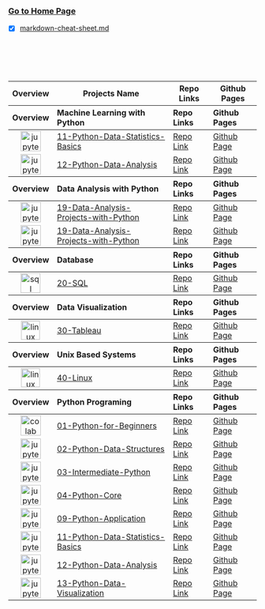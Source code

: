 ### [Go to Home Page](https://github.com/celik-muhammed)

* [x] [markdown-cheat-sheet.md](./markdown-cheat-sheet.md)

<div align="center">
<table align="center">
  <thead><tr><th>Overview</th><th>Projects Name</th><th>Repo Links</th><th>Github Pages</th></tr></thead>  
  
  <thead align="left"><tr><th>Overview</th><th>Machine Learning with Python</th><th>Repo Links</th><th>Github Pages</th></tr></thead>
  </tbody>
    <tr>
      <td align='center'><img src="https://res.cloudinary.com/canonical/image/fetch/f_auto,q_auto,fl_sanitize,w_55,h_64/https://assets.ubuntu.com/v1/8ee86883-jupyter-logo.png" alt="jupyter" height=41></td>
      <td><a href="https://github.com/celik-muhammed/11-Python-Data-Statistics-Basics" target="_blank">11-Python-Data-Statistics-Basics</a></td>
      <td><a href="https://github.com/celik-muhammed/11-Python-Data-Statistics-Basics" target="_blank">Repo Link</a></td>
      <td><a href="^#" target="_blank">Github Page</a></td>
    </tr>
    <tr>
      <td align='center'><img src="https://res.cloudinary.com/canonical/image/fetch/f_auto,q_auto,fl_sanitize,w_55,h_64/https://assets.ubuntu.com/v1/8ee86883-jupyter-logo.png" alt="jupyter" height=41></td>
      <td><a href="https://github.com/celik-muhammed/12-Python-Data-Analysis" target="_blank">12-Python-Data-Analysis</a></td>
      <td><a href="https://github.com/celik-muhammed/12-Python-Data-Analysis" target="_blank">Repo Link</a></td>
      <td><a href="^#" target="_blank">Github Page</a></td>
    </tr>
  </tbody>
  
  <thead align="left"><tr><th>Overview</th><th>Data Analysis with Python</th><th>Repo Links</th><th>Github Pages</th></tr></thead>
  </tbody>
    <tr>
      <td align='center'><img src="https://res.cloudinary.com/canonical/image/fetch/f_auto,q_auto,fl_sanitize,w_55,h_64/https://assets.ubuntu.com/v1/8ee86883-jupyter-logo.png" alt="jupyter" height=41></td>
      <td><a href="https://github.com/celik-muhammed/19-Data-Analysis-Projects-with-Python" target="_blank">19-Data-Analysis-Projects-with-Python</a></td>
      <td><a href="https://github.com/celik-muhammed/19-Data-Analysis-Projects-with-Python" target="_blank">Repo Link</a></td>
      <td><a href="^#" target="_blank">Github Page</a></td>
    </tr>
    <tr>
      <td align='center'><img src="https://res.cloudinary.com/canonical/image/fetch/f_auto,q_auto,fl_sanitize,w_55,h_64/https://assets.ubuntu.com/v1/8ee86883-jupyter-logo.png" alt="jupyter" height=41></td>
      <td><a href="https://github.com/celik-muhammed/19-Data-Analysis-Projects-with-Python" target="_blank">19-Data-Analysis-Projects-with-Python</a></td>
      <td><a href="https://github.com/celik-muhammed/19-Data-Analysis-Projects-with-Python" target="_blank">Repo Link</a></td>
      <td><a href="^#" target="_blank">Github Page</a></td>
    </tr>
  </tbody>
  
  <thead align="left"><tr><th>Overview</th><th>Database</th><th>Repo Links</th><th>Github Pages</th></tr></thead>
  </tbody>
    <tr>
      <td align='center'><img src="https://docs.microsoft.com/en-us/sql/tools/media/overview-sql-tools/azure-data-studio.svg?view=sql-server-ver15" alt="sql" height=40></td>
      <td><a href="https://github.com/celik-muhammed/20-SQL" target="_blank">20-SQL</a></td>
      <td><a href="https://github.com/celik-muhammed/20-SQL" target="_blank">Repo Link</a></td>
      <td><a href="^#" target="_blank">Github Page</a></td>
    </tr>
  </tbody>  
  
  <thead align="left"><tr><th>Overview</th><th>Data Visualization</th><th>Repo Links</th><th>Github Pages</th></tr></thead>
  </tbody>
    <tr>
      <td align='center'><img src="https://www.tableau.com/favicon.ico" alt="linux" height=38></td>
      <td><a href="https://github.com/celik-muhammed/30-Tableau" target="_blank">30-Tableau</a></td>
      <td><a href="https://github.com/celik-muhammed/30-Tableau" target="_blank">Repo Link</a></td>
      <td><a href="^#" target="_blank">Github Page</a></td>
    </tr>
  </tbody>    
  
  <thead align="left"><tr><th>Overview</th><th>Unix Based Systems</th><th>Repo Links</th><th>Github Pages</th></tr></thead>
  </tbody>
    <tr>
      <td align='center'><img src="https://assets.ubuntu.com/v1/ed348358-logo-cof.svg" alt="linux" height=38></td>
      <td><a href="https://github.com/celik-muhammed/40-Linux" target="_blank">40-Linux</a></td>
      <td><a href="https://github.com/celik-muhammed/40-Linux" target="_blank">Repo Link</a></td>
      <td><a href="^#" target="_blank">Github Page</a></td>
    </tr>
  </tbody>
  
  <thead align="left"><tr><th>Overview</th><th>Python Programing</th><th>Repo Links</th><th>Github Pages</th></tr></thead>  
  <tbody>
    <tr>
      <td align='center'><img src="https://colab.research.google.com/img/colab_favicon_256px.png" alt="colab" height=41></td>
      <td><a href="https://github.com/celik-muhammed/01-Python-for-Beginners" target="_blank">01-Python-for-Beginners</a></td>
      <td><a href="https://github.com/celik-muhammed/01-Python-for-Beginners" target="_blank">Repo Link</a></td>
      <td><a href="^#" target="_blank">Github Page</a></td>
    </tr>
    <tr>
      <td align='center'><img src="https://res.cloudinary.com/canonical/image/fetch/f_auto,q_auto,fl_sanitize,w_55,h_64/https://assets.ubuntu.com/v1/8ee86883-jupyter-logo.png" alt="jupyter" height=41></td>
      <td><a href="https://github.com/celik-muhammed/02-Python-Data-Structures" target="_blank">02-Python-Data-Structures</a></td>
      <td><a href="https://github.com/celik-muhammed/02-Python-Data-Structures" target="_blank">Repo Link</a></td>
      <td><a href="^#" target="_blank">Github Page</a></td>
    </tr>
    <tr>
      <td align='center'><img src="https://res.cloudinary.com/canonical/image/fetch/f_auto,q_auto,fl_sanitize,w_55,h_64/https://assets.ubuntu.com/v1/8ee86883-jupyter-logo.png" alt="jupyter" height=41></td>
      <td><a href="https://github.com/celik-muhammed/03-Intermediate-Python" target="_blank">03-Intermediate-Python</a></td>
      <td><a href="https://github.com/celik-muhammed/03-Intermediate-Python" target="_blank">Repo Link</a></td>
      <td><a href="^#" target="_blank">Github Page</a></td>
    </tr>
    <tr>
      <td align='center'><img src="https://res.cloudinary.com/canonical/image/fetch/f_auto,q_auto,fl_sanitize,w_55,h_64/https://assets.ubuntu.com/v1/8ee86883-jupyter-logo.png" alt="jupyter" height=41></td>
      <td><a href="https://github.com/celik-muhammed/04-Python-Core" target="_blank">04-Python-Core</a></td>
      <td><a href="https://github.com/celik-muhammed/04-Python-Core" target="_blank">Repo Link</a></td>
      <td><a href="^#" target="_blank">Github Page</a></td>
    </tr>
    <tr>
      <td align='center'><img src="https://res.cloudinary.com/canonical/image/fetch/f_auto,q_auto,fl_sanitize,w_55,h_64/https://assets.ubuntu.com/v1/8ee86883-jupyter-logo.png" alt="jupyter" height=41></td>
      <td><a href="https://github.com/celik-muhammed/09-Python-Application" target="_blank">09-Python-Application</a></td>
      <td><a href="https://github.com/celik-muhammed/09-Python-Application" target="_blank">Repo Link</a></td>
      <td><a href="^#" target="_blank">Github Page</a></td>
    </tr>
    <tr>
      <td align='center'><img src="https://res.cloudinary.com/canonical/image/fetch/f_auto,q_auto,fl_sanitize,w_55,h_64/https://assets.ubuntu.com/v1/8ee86883-jupyter-logo.png" alt="jupyter" height=41></td>
      <td><a href="https://github.com/celik-muhammed/11-Python-Data-Statistics-Basics" target="_blank">11-Python-Data-Statistics-Basics</a></td>
      <td><a href="https://github.com/celik-muhammed/11-Python-Data-Statistics-Basics" target="_blank">Repo Link</a></td>
      <td><a href="^#" target="_blank">Github Page</a></td>
    </tr>
    <tr>
      <td align='center'><img src="https://res.cloudinary.com/canonical/image/fetch/f_auto,q_auto,fl_sanitize,w_55,h_64/https://assets.ubuntu.com/v1/8ee86883-jupyter-logo.png" alt="jupyter" height=41></td>
      <td><a href="https://github.com/celik-muhammed/12-Python-Data-Analysis" target="_blank">12-Python-Data-Analysis</a></td>
      <td><a href="https://github.com/celik-muhammed/12-Python-Data-Analysis" target="_blank">Repo Link</a></td>
      <td><a href="^#" target="_blank">Github Page</a></td>
    </tr>
    <tr>
      <td align='center'><img src="https://res.cloudinary.com/canonical/image/fetch/f_auto,q_auto,fl_sanitize,w_55,h_64/https://assets.ubuntu.com/v1/8ee86883-jupyter-logo.png" alt="jupyter" height=41></td>
      <td><a href="https://github.com/celik-muhammed/13-Python-Data-Visualization" target="_blank">13-Python-Data-Visualization</a></td>
      <td><a href="https://github.com/celik-muhammed/13-Python-Data-Visualization" target="_blank">Repo Link</a></td>
      <td><a href="^#" target="_blank">Github Page</a></td>
    </tr>
  </tbody>  
</table>
</div>
